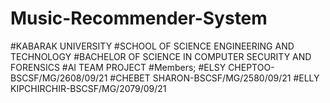 # Music-Recommender-System
#KABARAK UNIVERSITY
#SCHOOL OF SCIENCE ENGINEERING AND TECHNOLOGY
#BACHELOR OF SCIENCE IN COMPUTER SECURITY AND FORENSICS
#AI TEAM PROJECT
#Members;
#ELSY CHEPTOO-BSCSF/MG/2608/09/21
#CHEBET SHARON-BSCSF/MG/2580/09/21
#ELLY KIPCHIRCHIR-BSCSF/MG/2079/09/21
